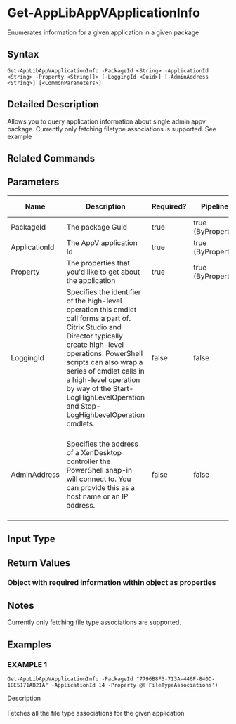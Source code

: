 ﻿# Get-AppLibAppVApplicationInfo

   Enumerates information for a given application in a given package

## Syntax
```
Get-AppLibAppVApplicationInfo -PackageId <String> -ApplicationId <String> -Property <String[]> [-LoggingId <Guid>] [-AdminAddress <String>] [<CommonParameters>]
```

## Detailed Description
   Allows you to query application information about single admin appv package. Currently only fetching filetype associations is supported. See example

## Related Commands
## Parameters

| Name   | Description | Required? | Pipeline Input | Default Value |
| --- | --- | --- | --- | --- |
| PackageId | The package Guid | true | true (ByPropertyName) |  |
| ApplicationId | The AppV application Id | true | true (ByPropertyName) |  |
| Property | The properties that you'd like to get about the application | true | true (ByPropertyName) |  |
| LoggingId | Specifies the identifier of the high-level operation this cmdlet call forms a part of. Citrix Studio and Director typically create high-level operations. PowerShell scripts can also wrap a series of cmdlet calls in a high-level operation by way of the Start-LogHighLevelOperation and Stop-LogHighLevelOperation cmdlets. | false | false |  |
| AdminAddress | Specifies the address of a XenDesktop controller the PowerShell snap-in will connect to. You can provide this as a host name or an IP address. | false | false | Localhost. Once a value is provided by any cmdlet, this value becomes the default. |

## Input Type
### 
   
## Return Values
### Object with required information within object as properties
   ## Notes
   Currently only fetching file type associations are supported.
## Examples

### EXAMPLE 1
```
Get-AppLibAppVApplicationInfo -PackageId "7796B8F3-713A-446F-840D-18E5171AB21A" -ApplicationId 14 -Property @('FileTypeAssociations')
```
   Description<br>-----------<br>Fetches all the file type associations for the given application
